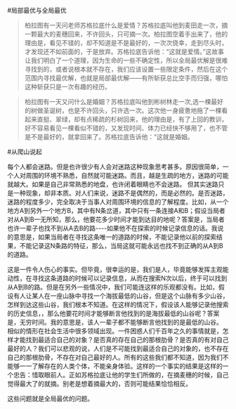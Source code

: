 #局部最优与全局最优

>柏拉图有一天问老师苏格拉底什么是爱情？苏格拉底叫他到麦田走一次，摘一颗最大的麦穗回来，不许回头，只可摘一次。柏拉图空着手出来了，他的理由是，看见不错的，却不知道是不是最好的，一次次侥幸，走到尽头时，才发现还不如前面的，于是放弃。苏格拉底告诉他：“这就是爱情。”这故事让我们明白了一个道理，因为生命的一些不确定性，所以全局最优解是很难寻找到的，或者说根本就不存在，我们应该设置一些限定条件，然后在这个范围内寻找最优解，也就是局部最优解——有所斩获总比空手而归强，哪怕这种斩获只是一次有趣的经历。
  
>柏拉图有一天又问什么是婚姻？苏格拉底叫他到彬树林走一次,选一棵最好的树做圣诞树，也是不许回头，只许选一次。这次他一身疲惫地拖了一棵看起来直挺、翠绿，却有点稀疏的杉树回来，他的理由是，有了上回的教训，好不容易看见一棵看似不错的，又发现时间、体力已经快不够用了，也不管是不是最好的，就拿回来了。苏格拉底告诉他：“这就是婚姻。

#从爬山说起

每个人都会迷路。但是也许很少有人会对迷路这种现象思考甚多。原因很简单，一个人对周围的环境不熟悉，自然就可能迷路。而且，越是生疏的地方，迷路的可能就越大。如果是自己非常熟悉的地盘，也许闭着眼睛也不会迷路。
但其实迷路只是一种现象，却非本质。对人们来说，迷路不是偶然的，而是必然的。是否迷路，迷路的程度多少，完全取决于当事人对周围环境的信息的了解程度。比如，从一个地方A到另外一个地方B，其中有N条岔道，其中只有一条连接A和B；假设当局者对从A到B一无所知，那么，他要花多少时间才能到达目的地呢？答案是，当局者也许一辈子也找不到从A去B的路----如果他不在探索的时候记录信息的话。我说的意思是，如果当局者在寻找这条唯一的道路的时候，不能记录他以前的探索结果，不能记录这N条路的特征，那么，当局这就可能永远也找不到正确的从A到B的道路。

这是一件令人伤心的事实。但毕竟，很幸运的是，我们是人，毕竟能够发挥主观能动性，在寻找这条道路的时候可以记录信息，从而在搜索N次以后，终于可以找到从A到B的路。但是在另外一些情况中，我们可能连这样的乐观都没有。比如，假设有人让某人在一座山脉中寻找一个海拔最低的山谷，但是这个山脉有多少山谷，怎样到达这些山谷，我们根本不知道。在这样的情况下，假设该人能够记录他搜索的历史信息，，那么他要花时间才能够断言他找到的是海拔最低的山谷呢？答案是，无穷时间。我的意思是，该人一辈子都不能够断言他找到的是最低的山谷。
相似的情形在社会生活中很多领域出现。一件困惑人们千百年之久的事情就是，怎样才能找到最适合自己的对象？是否真的存在自己的那根肋骨？是否真的有对自己最好的人？我们可以悲观的说，人们是不可能找到最适合自己的对象的，也不存在自己的那根肋骨，不存在对自己最好的人。所有的这些我们都不知道，因为我们不能够一一了解存在的人类个体，不能亲身体验。这样的一个事实的结果是这样的一个忠告：惜取眼前人。正如苏格拉底让他的学生们所做的，在摘麦穗的时候，自己觉得最大了的就摘。别老是想着摘最大的，否则可能结果恰恰相反。

这些问题就是全局最优的问题。
